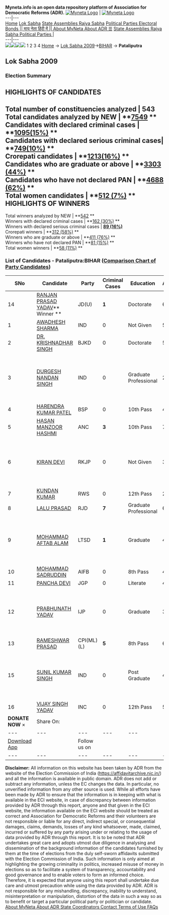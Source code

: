 **Myneta.info is an open data repository platform of Association for Democratic Reforms (ADR).**
[![Myneta Logo](https://www.myneta.info/lib/img/myneta-logo.png)](https://www.myneta.info/) | [![Myneta Logo](https://www.myneta.info/lib/img/adr-logo.png)](https://adrindia.org)  
---|---  
[Home](https://www.myneta.info/) [Lok Sabha](https://www.myneta.info/#ls "Lok Sabha") [ State Assemblies ](https://www.myneta.info/#sa "State Assemblies") [Rajya Sabha](https://www.myneta.info/#rs "Rajya Sabha") [Political Parties ](https://www.myneta.info/party "Political Parties") [ Electoral Bonds ](https://www.myneta.info/electoral_bonds "Electoral Bonds") [ || माय नेता हिंदी में || ](https://translate.google.co.in/translate?prev=hp&hl=en&js=y&u=www.myneta.info&sl=en&tl=hi&history_state0=) [ About MyNeta ](https://adrindia.org/content/about-myneta) [ About ADR ](https://adrindia.org/about-adr/who-we-are) [☰](javascript:void\(0\))
[ State Assemblies ](https://www.myneta.info/#sa "State Assemblies") [ Rajya Sabha ](https://www.myneta.info/#rs "Rajya Sabha") [ Political Parties ](https://www.myneta.info/party "Political Parties")
|   
---|---  
![](https://www.myneta.info/lib/img/banner/banner-1.png)![](https://www.myneta.info/lib/img/banner/banner-2.png)![](https://www.myneta.info/lib/img/banner/banner-3.png)![](https://www.myneta.info/lib/img/banner/banner-4.png)
1  2  3  4 
[Home](https://www.myneta.info/) → [Lok Sabha 2009](https://www.myneta.info/ls2009/)→[BIHAR](https://www.myneta.info/ls2009/index.php?action=show_constituencies&state_id=4) → **Pataliputra**
### 
## Lok Sabha 2009
###  Election Summary 
HIGHLIGHTS OF CANDIDATES  
---  
Total number of constituencies analyzed |  543   
Total candidates analyzed by NEW | **[7549](https://www.myneta.info/ls2009/index.php?action=summary&subAction=candidates_analyzed&sort=candidate#summary) **  
Candidates with declared criminal cases | **[1095(15%)](https://www.myneta.info/ls2009/index.php?action=summary&subAction=crime&sort=candidate#summary) **  
Candidates with declared serious criminal cases| **[749(10%)](https://www.myneta.info/ls2009/index.php?action=summary&subAction=serious_crime&sort=candidate#summary) **  
Crorepati candidates | **[1213(16%)](https://www.myneta.info/ls2009/index.php?action=summary&subAction=crorepati&sort=candidate#summary) **  
Candidates who are graduate or above | **[3303 (44%)](https://www.myneta.info/ls2009/index.php?action=summary&subAction=education&sort=candidate#summary) **  
Candidates who have not declared PAN | **[4688 (62%)](https://www.myneta.info/ls2009/index.php?action=summary&subAction=without_pan&sort=candidate#summary) **  
Total women candidates | **[512 (7%)](https://www.myneta.info/ls2009/index.php?action=summary&subAction=women_candidate&sort=candidate#summary) **  
HIGHLIGHTS OF WINNERS  
---  
Total winners analyzed by NEW | **[542](https://www.myneta.info/ls2009/index.php?action=summary&subAction=winner_analyzed&sort=candidate#summary) **  
Winners with declared criminal cases | **[162 (30%)](https://www.myneta.info/ls2009/index.php?action=summary&subAction=winner_crime&sort=candidate#summary) **  
Winners with declared serious criminal cases | **[89 (16%)](https://www.myneta.info/ls2009/index.php?action=summary&subAction=winner_serious_crime&sort=candidate#summary)**  
Crorepati winners | **[312 (58%)](https://www.myneta.info/ls2009/index.php?action=summary&subAction=winner_crorepati&sort=candidate#summary) **  
Winners who are graduate or above | **[411 (76%)](https://www.myneta.info/ls2009/index.php?action=summary&subAction=winner_education&sort=candidate#summary) **  
Winners who have not declared PAN | **[81 (15%)](https://www.myneta.info/ls2009/index.php?action=summary&subAction=winner_without_pan&sort=candidate#summary) **  
Total women winners | **[58 (11%)](https://www.myneta.info/ls2009/index.php?action=summary&subAction=winner_women&sort=candidate#summary) **  
### List of Candidates - Pataliputra:BIHAR ([Comparison Chart of Party Candidates](https://www.myneta.info/ls2009/comparisonchart.php?constituency_id=375))
SNo | Candidate| Party| Criminal Cases| Education| Age| Total Assets| Liabilities  
---|---|---|---|---|---|---|---  
14  | [RANJAN PRASAD YADAV](https://www.myneta.info/ls2009/candidate.php?candidate_id=7780)** Winner ** | JD(U) | **1** | Doctorate| 64 | Rs 1,53,19,000 ~ 1 Crore+ | Rs 0 ~   
1  | [AWADHESH SHARMA](https://www.myneta.info/ls2009/candidate.php?candidate_id=7792) | IND | 0 | Not Given| 51 | Rs 8,56,000 ~ 8 Lacs+ | Rs 2,75,000 ~ 2 Lacs+  
2  | [DR. KRISHNADHAR SINGH](https://www.myneta.info/ls2009/candidate.php?candidate_id=7785) | BJKD | 0 | Doctorate| 56 | Rs 39,64,000 ~ 39 Lacs+ | Rs 0 ~   
3  | [DURGESH NANDAN SINGH](https://www.myneta.info/ls2009/candidate.php?candidate_id=7793) | IND | 0 | Graduate Professional| 25 | ![](https://myneta.info/image_v2.php?myneta_folder=ls2009&candidate_id=7793&col=ta) | ![](https://myneta.info/image_v2.php?myneta_folder=ls2009&candidate_id=7793&col=lia)  
4  | [HARENDRA KUMAR PATEL](https://www.myneta.info/ls2009/candidate.php?candidate_id=7782) | BSP | 0 | 10th Pass| 49 | Rs 52,03,000 ~ 52 Lacs+ | Rs 0 ~   
5  | [HASAN MANZOOR HASHMI](https://www.myneta.info/ls2009/candidate.php?candidate_id=7791) | ANC | **3** | 10th Pass| 70 | Rs 44,000 ~ 44 Thou+ | Rs 0 ~   
6  | [KIRAN DEVI](https://www.myneta.info/ls2009/candidate.php?candidate_id=7783) | RKJP | 0 | Not Given| 35 | ![](https://myneta.info/image_v2.php?myneta_folder=ls2009&candidate_id=7783&col=ta) | ![](https://myneta.info/image_v2.php?myneta_folder=ls2009&candidate_id=7783&col=lia)  
7  | [KUNDAN KUMAR](https://www.myneta.info/ls2009/candidate.php?candidate_id=7784) | RWS | 0 | 12th Pass| 26 | Rs 5,22,600 ~ 5 Lacs+ | Rs 0 ~   
8  | [LALU PRASAD](https://www.myneta.info/ls2009/candidate.php?candidate_id=7779) | RJD | **7** | Graduate Professional| 60 | Rs 3,20,94,746 ~ 3 Crore+ | Rs 16,26,689 ~ 16 Lacs+  
9  | [MOHAMMAD AFTAB ALAM](https://www.myneta.info/ls2009/candidate.php?candidate_id=7788) | LTSD | **1** | Graduate| 49 | ![](https://myneta.info/image_v2.php?myneta_folder=ls2009&candidate_id=7788&col=ta) | ![](https://myneta.info/image_v2.php?myneta_folder=ls2009&candidate_id=7788&col=lia)  
10  | [MOHAMMAD SADRUDDIN](https://www.myneta.info/ls2009/candidate.php?candidate_id=7789) | AIFB | 0 | 8th Pass| 41 | Rs 19,86,879 ~ 19 Lacs+ | Rs 0 ~   
11  | [PANCHA DEVI](https://www.myneta.info/ls2009/candidate.php?candidate_id=7786) | JGP | 0 | Literate| 42 | Rs 1,50,000 ~ 1 Lacs+ | Rs 24,888 ~ 24 Thou+  
12  | [PRABHUNATH YADAV](https://www.myneta.info/ls2009/candidate.php?candidate_id=7787) | IJP | 0 | Graduate| 33 | ![](https://myneta.info/image_v2.php?myneta_folder=ls2009&candidate_id=7787&col=ta) | ![](https://myneta.info/image_v2.php?myneta_folder=ls2009&candidate_id=7787&col=lia)  
13  | [RAMESHWAR PRASAD](https://www.myneta.info/ls2009/candidate.php?candidate_id=7790) | CPI(ML)(L) | **5** | 8th Pass| 61 | Rs 10,33,677 ~ 10 Lacs+ | Rs 2,00,000 ~ 2 Lacs+  
15  | [SUNIL KUMAR SINGH](https://www.myneta.info/ls2009/candidate.php?candidate_id=7794) | IND | 0 | Post Graduate| 40 | ![](https://myneta.info/image_v2.php?myneta_folder=ls2009&candidate_id=7794&col=ta) | ![](https://myneta.info/image_v2.php?myneta_folder=ls2009&candidate_id=7794&col=lia)  
16  | [VIJAY SINGH YADAV](https://www.myneta.info/ls2009/candidate.php?candidate_id=7781) | INC | 0 | 12th Pass| 55 | Rs 4,55,44,336 ~ 4 Crore+ | Rs 16,33,744 ~ 16 Lacs+  
|  **DONATE NOW** × |  Share On:  | [](https://api.whatsapp.com/send?text=https%3A%2F%2Fmyneta.info%2Fpunjab2022%2Findex.php%3Faction%3Dshow_constituencies%26state_id%3D19) | [](https://www.facebook.com/sharer/sharer.php?u=https%3A%2F%2Fmyneta.info%2Fpunjab2022%2Findex.php%3Faction%3Dshow_constituencies%26state_id%3D19) | [](https://twitter.com/share?url=https%3A%2F%2Fmyneta.info%2Fpunjab2022%2Findex.php%3Faction%3Dshow_constituencies%26state_id%3D19)  
---|---|---|---|---  
| [ Download App ](https://play.google.com/store/apps/details?id=com.webrosoft.myneta1&pcampaignid=pcampaignidMKT-Other-global-all-co-prtnr-py-PartBadge-Mar2515-1) | [](https://play.google.com/store/apps/details?id=com.webrosoft.myneta1&pcampaignid=pcampaignidMKT-Other-global-all-co-prtnr-py-PartBadge-Mar2515-1) |  Follow us on  | [](https://www.facebook.com/adrindia.org/) | [](https://twitter.com/adrspeaks) | [](https://groups.google.com/g/national-election-watch?hl=en&pli=1) | [](https://www.instagram.com/adrspeaks/) | [](https://www.youtube.com/user/adrspeaks) | [](https://sharechat.com/profile/adrspeaks)  
---|---|---|---|---|---|---|---|---  
**Disclaimer:** All information on this website has been taken by ADR from the website of the Election Commission of India (https://affidavitarchive.nic.in/) and all the information is available in public domain. ADR does not add or subtract any information, unless the EC changes the data. In particular, no unverified information from any other source is used. While all efforts have been made by ADR to ensure that the information is in keeping with what is available in the ECI website, in case of discrepancy between information provided by ADR through this report, anyone and that given in the ECI website, the information available on the ECI website should be treated as correct and Association for Democratic Reforms and their volunteers are not responsible or liable for any direct, indirect special, or consequential damages, claims, demands, losses of any kind whatsoever, made, claimed, incurred or suffered by any party arising under or relating to the usage of data provided by ADR through this report. It is to be noted that ADR undertakes great care and adopts utmost due diligence in analysing and dissemination of the background information of the candidates furnished by them at the time of elections from the duly self-sworn affidavits submitted with the Election Commission of India. Such information is only aimed at highlighting the growing criminality in politics, increased misuse of money in elections so as to facilitate a system of transparency, accountability and good governance and to enable voters to form an informed choice. Therefore, it is expected that anyone using this report shall undertake due care and utmost precaution while using the data provided by ADR. ADR is not responsible for any mishandling, discrepancy, inability to understand, misinterpretation or manipulation, distortion of the data in such a way so as to benefit or target a particular political party or politician or candidate. 
[ About MyNeta ](https://adrindia.org/content/about-myneta) [ About ADR ](https://adrindia.org/about-adr/who-we-are) [ State Coordinators ](https://adrindia.org/about-adr/state-coordinators) [ Contact ](https://adrindia.org/contact-us) [ Terms of Use ](https://adrindia.org/content/adr-terms-use) [ FAQs ](https://adrindia.org/content/faqs)
